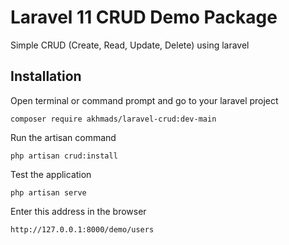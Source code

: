 # Laravel 11 CRUD Demo Package

Simple CRUD (Create, Read, Update, Delete) using laravel

## Installation

Open terminal or command prompt and go to your laravel project

```
composer require akhmads/laravel-crud:dev-main
```

Run the artisan command

```
php artisan crud:install
```

Test the application

```
php artisan serve
```

Enter this address in the browser

```
http://127.0.0.1:8000/demo/users
```
